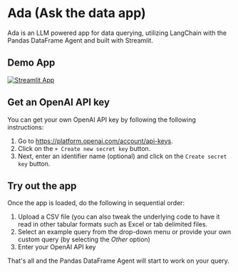 # Ada (Ask the data app)

Ada is an LLM powered app for data querying, utilizing LangChain with the Pandas DataFrame Agent and built with Streamlit.

## Demo App

[![Streamlit App](https://static.streamlit.io/badges/streamlit_badge_black_white.svg)](https://ada-app.streamlit.app/)

## Get an OpenAI API key

You can get your own OpenAI API key by following the following instructions:
1. Go to https://platform.openai.com/account/api-keys.
2. Click on the `+ Create new secret key` button.
3. Next, enter an identifier name (optional) and click on the `Create secret key` button.

## Try out the app

Once the app is loaded, do the following in sequential order:
1. Upload a CSV file (you can also tweak the underlying code to have it read in other tabular formats such as Excel or tab delimited files.
2. Select an example query from the drop-down menu or provide your own custom query (by selecting the *Other* option)
3. Enter your OpenAI API key

That's all and the Pandas DataFrame Agent will start to work on your query. 

